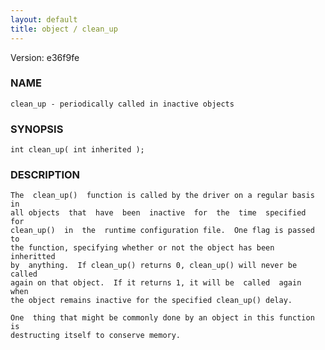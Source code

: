```yaml
---
layout: default
title: object / clean_up
---
```


Version: e36f9fe




### NAME
    clean_up - periodically called in inactive objects


### SYNOPSIS
    int clean_up( int inherited );


### DESCRIPTION
    The  clean_up()  function is called by the driver on a regular basis in
    all objects  that  have  been  inactive  for  the  time  specified  for
    clean_up()  in  the  runtime configuration file.  One flag is passed to
    the function, specifying whether or not the object has been  inheritted
    by  anything.  If clean_up() returns 0, clean_up() will never be called
    again on that object.  If it returns 1, it will be  called  again  when
    the object remains inactive for the specified clean_up() delay.

    One  thing that might be commonly done by an object in this function is
    destructing itself to conserve memory.



